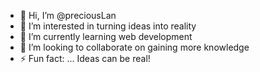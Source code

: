 - 👋 Hi, I’m @preciousLan
- 👀 I’m interested in turning ideas into reality
- 🌱 I’m currently learning web development
- 💞️ I’m looking to collaborate on gaining more knowledge
- ⚡ Fun fact: ... Ideas can be real!

<!---
preciousLan/preciousLan is a ✨ special ✨ repository because its `README.md` (this file) appears on your GitHub profile.
You can click the Preview link to take a look at your changes.
--->
